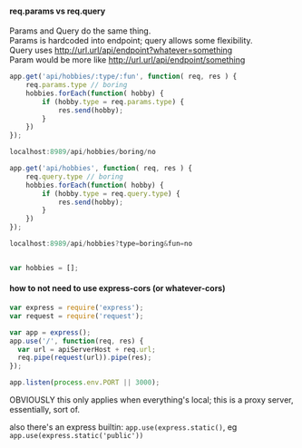 #### req.params vs req.query
Params and Query do the same thing.  
Params is hardcoded into endpoint; query allows some flexibility.  
Query uses http://url.url/api/endpoint?whatever=something  
Param would be more like http://url.url/api/endpoint/something  
```javascript
app.get('api/hobbies/:type/:fun', function( req, res ) {
    req.params.type // boring
    hobbies.forEach(function( hobby) {
        if (hobby.type = req.params.type) {
            res.send(hobby);
        }
    })
});

localhost:8989/api/hobbies/boring/no

app.get('api/hobbies', function( req, res ) {
    req.query.type // boring
    hobbies.forEach(function( hobby) {
        if (hobby.type = req.query.type) {
            res.send(hobby);
        }
    })
});

localhost:8989/api/hobbies?type=boring&fun=no


var hobbies = [];
```

#### how to not need to use express-cors (or whatever-cors)
```javascript
var express = require('express');  
var request = require('request');

var app = express();  
app.use('/', function(req, res) {  
  var url = apiServerHost + req.url;
  req.pipe(request(url)).pipe(res);
});

app.listen(process.env.PORT || 3000);  
```
OBVIOUSLY this only applies when everything's local; this is a proxy server, essentially, sort of.

also there's an express builtin: `app.use(express.static()`, eg `app.use(express.static('public'))`



